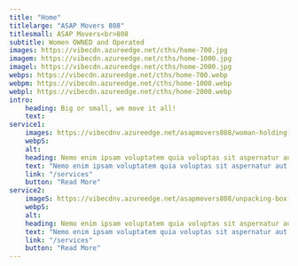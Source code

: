 ```yaml
---
title: "Home"
titlelarge: "ASAP Movers 808"
titlesmall: ASAP Movers<br>808
subtitle: Women OWNED and Operated
images: https://vibecdn.azureedge.net/cths/home-700.jpg
imagem: https://vibecdn.azureedge.net/cths/home-1000.jpg
imagel: https://vibecdn.azureedge.net/cths/home-2000.jpg
webps: https://vibecdn.azureedge.net/cths/home-700.webp
webpm: https://vibecdn.azureedge.net/cths/home-1000.webp
webpl: https://vibecdn.azureedge.net/cths/home-2000.webp
intro:
    heading: Big or small, we move it all!
    text: 
service1:
    images: https://vibecdnv.azureedge.net/asapmovers808/woman-holding-box-450.jpg
    webpS:
    alt:
    heading: Nemo enim ipsam voluptatem quia voluptas sit aspernatur aut
    text: "Nemo enim ipsam voluptatem quia voluptas sit aspernatur aut odit aut fugit, sed quia consequuntur magni dolores eos qui ratione voluptatem     sequi nesciunt. Neque porro quisquam est."
    link: "/services"
    button: "Read More"
service2:
    imageS: https://vibecdnv.azureedge.net/asapmovers808/unpacking-box-dog-450.jpg
    webpS:
    alt:
    heading: Nemo enim ipsam voluptatem quia voluptas sit aspernatur aut
    text: "Nemo enim ipsam voluptatem quia voluptas sit aspernatur aut odit aut fugit, sed quia consequuntur magni dolores eos qui ratione voluptatem     sequi nesciunt. Neque porro quisquam est."
    link: "/services"
    button: "Read More"
---
```



